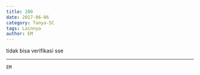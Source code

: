 ```yaml
---
title: 280
date: 2017-06-06
category: Tanya-SC
tags: Lainnya
author: EM
---
```


tidak bisa verifikasi sse

---



`EM`
